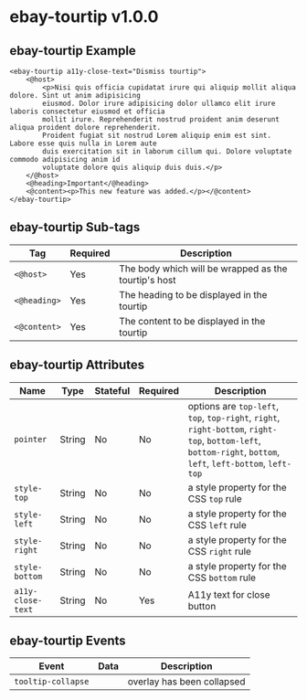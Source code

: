 # ebay-tourtip v1.0.0

## ebay-tourtip Example

```marko
<ebay-tourtip a11y-close-text="Dismiss tourtip">
    <@host>
        <p>Nisi quis officia cupidatat irure qui aliquip mollit aliqua dolore. Sint ut anim adipisicing
        eiusmod. Dolor irure adipisicing dolor ullamco elit irure laboris consectetur eiusmod et officia
        mollit irure. Reprehenderit nostrud proident anim deserunt aliqua proident dolore reprehenderit.
        Proident fugiat sit nostrud Lorem aliquip enim est sint. Labore esse quis nulla in Lorem aute
        duis exercitation sit in laborum cillum qui. Dolore voluptate commodo adipisicing anim id
        voluptate dolore quis aliquip duis duis.</p>
    </@host>
    <@heading>Important</@heading>
    <@content><p>This new feature was added.</p></@content>
</ebay-tourtip>
```

## ebay-tourtip Sub-tags

Tag | Required | Description
--- | --- | ---
`<@host>` | Yes | The body which will be wrapped as the tourtip's host
`<@heading>` | Yes | The heading to be displayed in the tourtip
`<@content>` | Yes | The content to be displayed in the tourtip

## ebay-tourtip Attributes

Name | Type | Stateful | Required | Description
--- | --- | --- | --- | ---
`pointer` | String | No | No | options are `top-left`, `top`, `top-right`, `right`, `right-bottom`, `right-top`, `bottom-left`, `bottom-right`, `bottom`, `left`, `left-bottom`, `left-top`
`style-top` | String | No | No | a style property for the CSS `top` rule
`style-left` | String | No | No | a style property for the CSS `left` rule
`style-right` | String | No | No | a style property for the CSS `right` rule
`style-bottom` | String | No | No | a style property for the CSS `bottom` rule
`a11y-close-text` | String | No | Yes | A11y text for close button

## ebay-tourtip Events

Event | Data | Description
--- | --- | ---
`tooltip-collapse` | | overlay has been collapsed
